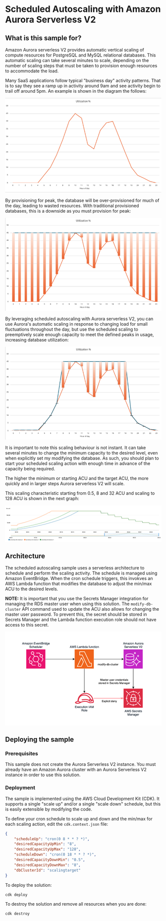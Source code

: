 # Scheduled Autoscaling with Amazon Aurora Serverless V2

## What is this sample for?

Amazon Aurora serverless V2 provides automatic vertical scaling of compute resources for PostgreSQL and MySQL relational databases. This automatic scaling can take several minutes to scale, depending on the number of scaling steps that must be taken to provision enough resources to accommodate the load. 

Many SaaS applications follow typical "business day" activity patterns. That is to say they see a ramp up in activity around 9am and see activity begin to trail off around 5pm. An example is shown in the diagram the follows:

![diagram 1](./images/activity.png)

By provisioning for peak, the database will be over-provisioned for much of the day, leading to wasted resources. With traditional provisioned databases, this is a downside as you must provision for peak:

![diagram 2](./images/peak.png)

By leveraging scheduled autoscaling with Aurora serverless V2, you can use Aurora's automatic scaling in response to changing load for small fluctuations throughout the day, but use the scheduled scaling to preemptively scale enough capacity to meet the defined peaks in usage, increasing database utilization:

![diagram 3](./images/scaling.png)

It is important to note this scaling behaviour is not instant. It can take several minutes to change the minimum capacity to the desired level, even when explicitly set my modifying the database. As such, you should plan to start your scheduled scaling action with enough time in advance of the capacity being required. 

The higher the minimum or starting ACU and the target ACU, the more quickly and in larger steps Aurora serverless V2 will scale.

This scaling characteristic starting from 0.5, 8 and 32 ACU and scaling to 128 ACU is shown in the next graph:

![diagram 4](./images/scaleup.png)

## Architecture

The scheduled autoscaling sample uses a serverless architecture to schedule and perform the scaling activity. The schedule is managed using Amazon EventBridge. When the cron schedule triggers, this invokves an AWS Lambda function that modifies the database to adjust the min/max ACU to the desired levels. 

**NOTE:** It is important that you use the Secrets Manager integration for managing the RDS master user when using this solution. The `modify-db-cluster` API command used to update the ACU also allows for changing the master user password. To prevent this, the secret should be stored in Secrets Manager and the Lambda function execution role should not have access to this secret. 

![arch diagram](./images/architecture.png)

## Deploying the sample

### Prerequisites 

This sample does not create the Aurora Serverless V2 instance. You must already have an Amazon Aurora cluster with an Aurora Serverless V2 instance in order to use this solution. 

### Deployment

The sample is implemented using the AWS Cloud Development Kit (CDK). It supports a single "scale up" and/or a single "scale down" schedule, but this is easily extensible by modifying the code. 

To define your cron schedule to scale up and down and the min/max for each scaling action, edit the `cdk.context.json` file:

```json
{
    "scheduleUp": "cron(0 8 * * ? *)",
    "desiredCapacityUpMin": "8",
    "desiredCapacityUpMax": "128",
    "scheduleDown": "cron(0 18 * * ? *)",
    "desiredCapacityDownMin": "0.5",
    "desiredCapacityDownMax": "8",
    "dbClusterId": "scalingtarget"
}
```

To deploy the solution:

```
cdk deploy
```

To destroy the solution and remove all resources when you are done:

```
cdk destroy
```